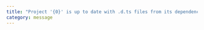 ```yaml
---
title: "Project '{0}' is up to date with .d.ts files from its dependencies"
category: message
---
```


